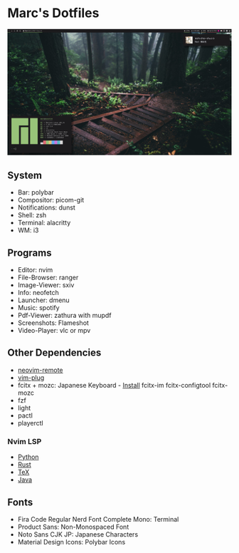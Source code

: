 # Marc's Dotfiles

![PC](screenshots/pc.png)

## System

+ Bar: polybar
+ Compositor: picom-git
+ Notifications: dunst
+ Shell: zsh
+ Terminal: alacritty
+ WM: i3

## Programs
+ Editor: nvim
+ File-Browser: ranger
+ Image-Viewer: sxiv
+ Info: neofetch
+ Launcher: dmenu
+ Music: spotify
+ Pdf-Viewer: zathura with mupdf
+ Screenshots: Flameshot
+ Video-Player: vlc or mpv

## Other Dependencies

+ [neovim-remote](https://github.com/mhinz/neovim-remote)
+ [vim-plug](https://github.com/junegunn/vim-plug)
+ fcitx + mozc: Japanese Keyboard - [Install](https://www.youtube.com/watch?v=lJoXhS4EUJs) fcitx-im fcitx-configtool fcitx-mozc
+ fzf
+ light
+ pactl
+ playerctl

### Nvim LSP

+ [Python](https://github.com/palantir/python-language-server)
+ [Rust](https://github.com/rust-analyzer/rust-analyzer)
+ [TeX](https://github.com/latex-lsp/texlab)
+ [Java](https://github.com/neovim/nvim-lspconfig#jdtls)

## Fonts
+ Fira Code Regular Nerd Font Complete Mono: Terminal
+ Product Sans: Non-Monospaced Font
+ Noto Sans CJK JP: Japanese Characters
+ Material Design Icons: Polybar Icons
